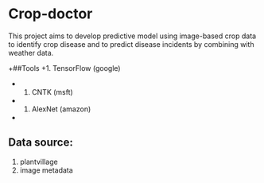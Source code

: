 # Crop-doctor

This project aims to develop predictive model using image-based crop data to identify crop disease and to predict disease incidents by combining with weather data.
  
 +##Tools
 +1. TensorFlow (google)
 +  1. CNTK (msft)
 +  1. AlexNet (amazon)
 +
  ## Data source:
  1. plantvillage
  1. image metadata
